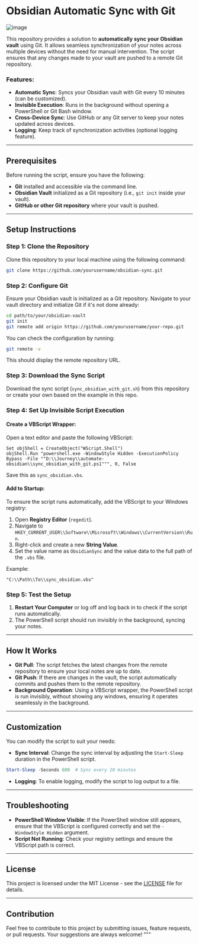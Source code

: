 # Obsidian Automatic Sync with Git 

![image](https://github.com/user-attachments/assets/66dc96f4-86fd-47a2-9047-f1702a4bd550)


This repository provides a solution to **automatically sync your Obsidian vault** using Git. It allows seamless synchronization of your notes across multiple devices without the need for manual intervention. The script ensures that any changes made to your vault are pushed to a remote Git repository.

### Features:

- **Automatic Sync**: Syncs your Obsidian vault with Git every 10 minutes (can be customized).
- **Invisible Execution**: Runs in the background without opening a PowerShell or Git Bash window.
- **Cross-Device Sync**: Use GitHub or any Git server to keep your notes updated across devices.
- **Logging**: Keep track of synchronization activities (optional logging feature).

---

## Prerequisites

Before running the script, ensure you have the following:

- **Git** installed and accessible via the command line.
- **Obsidian Vault** initialized as a Git repository (i.e., `git init` inside your vault).
- **GitHub or other Git repository** where your vault is pushed.

---

## Setup Instructions

### Step 1: Clone the Repository

Clone this repository to your local machine using the following command:

```bash
git clone https://github.com/yourusername/obsidian-sync.git
```

### Step 2: Configure Git

Ensure your Obsidian vault is initialized as a Git repository. Navigate to your vault directory and initialize Git if it's not done already:

```bash
cd path/to/your/obsidian-vault
git init
git remote add origin https://github.com/yourusername/your-repo.git
```

You can check the configuration by running:

```bash
git remote -v
```

This should display the remote repository URL.

### Step 3: Download the Sync Script

Download the sync script (`sync_obsidian_with_git.sh`) from this repository or create your own based on the example in this repo.

### Step 4: Set Up Invisible Script Execution

#### Create a VBScript Wrapper:

Open a text editor and paste the following VBScript:

```vbscript
Set objShell = CreateObject("WScript.Shell")
objShell.Run "powershell.exe -WindowStyle Hidden -ExecutionPolicy Bypass -File ""D:\\Journey\\automate-obsidian\\sync_obsidian_with_git.ps1""", 0, False
```

Save this as `sync_obsidian.vbs`.

#### Add to Startup:

To ensure the script runs automatically, add the VBScript to your Windows registry:

1. Open **Registry Editor** (`regedit`).
2. Navigate to `HKEY_CURRENT_USER\\Software\\Microsoft\\Windows\\CurrentVersion\\Run`.
3. Right-click and create a new **String Value**.
4. Set the value name as `ObsidianSync` and the value data to the full path of the `.vbs` file.

Example:

```text
"C:\\Path\\To\\sync_obsidian.vbs"
```

### Step 5: Test the Setup

1. **Restart Your Computer** or log off and log back in to check if the script runs automatically.
2. The PowerShell script should run invisibly in the background, syncing your notes.

---

## How It Works

- **Git Pull**: The script fetches the latest changes from the remote repository to ensure your local notes are up to date.
- **Git Push**: If there are changes in the vault, the script automatically commits and pushes them to the remote repository.
- **Background Operation**: Using a VBScript wrapper, the PowerShell script is run invisibly, without showing any windows, ensuring it operates seamlessly in the background.

---

## Customization

You can modify the script to suit your needs:

- **Sync Interval**: Change the sync interval by adjusting the `Start-Sleep` duration in the PowerShell script.

```powershell
Start-Sleep -Seconds 600  # Sync every 10 minutes
```

- **Logging**: To enable logging, modify the script to log output to a file.

---

## Troubleshooting

- **PowerShell Window Visible**: If the PowerShell window still appears, ensure that the VBScript is configured correctly and set the `-WindowStyle Hidden` argument.
- **Script Not Running**: Check your registry settings and ensure the VBScript path is correct.

---

## License

This project is licensed under the MIT License - see the [LICENSE](LICENSE) file for details.

---

## Contribution

Feel free to contribute to this project by submitting issues, feature requests, or pull requests. Your suggestions are always welcome!
"""


